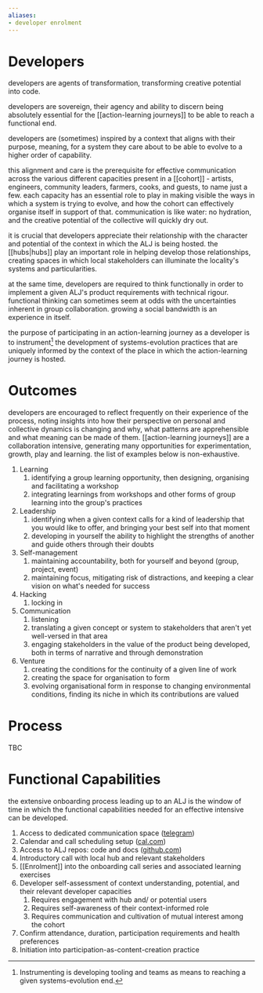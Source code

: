 ```yaml
---
aliases:
- developer enrolment
---
```


# Developers

developers are agents of transformation, transforming creative potential into code. 

developers are sovereign, their agency and ability to discern being absolutely essential for the [[action-learning journeys]] to be able to reach a functional end. 

developers are (sometimes) inspired by a context that aligns with their purpose, meaning, for a system they care about to be able to evolve to a higher order of capability. 

this alignment and care is the prerequisite for effective communication across the various different capacities present in a [[cohort]] - artists, engineers, community leaders, farmers, cooks, and guests, to name just a few. each capacity has an essential role to play in making visible the ways in which a system is trying to evolve, and how the cohort can effectively organise itself in support of that. communication is like water: no hydration, and the creative potential of the collective will quickly dry out.

it is crucial that developers appreciate their relationship with the character and potential of the context in which the ALJ is being hosted. the [[hubs|hubs]] play an important role in helping develop those relationships, creating spaces in which local stakeholders can illuminate the locality's systems and particularities. 

at the same time, developers are required to think functionally in order to implement a given ALJ's product requirements with technical rigour. functional thinking can sometimes seem at odds with the uncertainties inherent in group collaboration. growing a social bandwidth is an experience in itself. 

the purpose of participating in an action-learning journey as a developer is to instrument[^1] the development of systems-evolution practices that are uniquely informed by the context of the place in which the action-learning journey is hosted. 
# Outcomes
developers are encouraged to reflect frequently on their experience of the process, noting insights into how their perspective on personal and collective dynamics is changing and why, what patterns are apprehensible and what meaning can be made of them. [[action-learning journeys]] are a collaboration intensive, generating many opportunities for experimentation, growth, play and learning. the list of examples below is non-exhaustive.

1. Learning 
	1. identifying a group learning opportunity, then designing, organising and facilitating a workshop
	2. integrating learnings from workshops and other forms of group learning into the group's practices
2. Leadership
	1. identifying when a given context calls for a kind of leadership that you would like to offer, and bringing your best self into that moment
	2. developing in yourself the ability to highlight the strengths of another and guide others through their doubts
3. Self-management
	1. maintaining accountability, both for yourself and beyond (group, project, event)
	2. maintaining focus, mitigating risk of distractions, and keeping a clear vision on what's needed for success
4. Hacking
	1. locking in
5. Communication
	1. listening
	2. translating a given concept or system to stakeholders that aren't yet well-versed in that area
	3. engaging stakeholders in the value of the product being developed, both in terms of narrative and through demonstration
6. Venture
	1. creating the conditions for the continuity of a given line of work
	2. creating the space for organisation to form
	3. evolving organisational form in response to changing environmental conditions, finding its niche in which its contributions are valued
# Process
TBC
# Functional Capabilities
the extensive onboarding process leading up to an ALJ is the window of time in which the functional capabilities needed for an effective intensive can be developed.

1. Access to dedicated communication space ([telegram](https://telegram.org/tour/groups))
3. Calendar and call scheduling setup ([cal.com](https://cal.com/))
4. Access to ALJ repos: code and docs ([github.com](https://github.com/))
2. Introductory call with local hub and relevant stakeholders
5. [[Enrolment]] into the onboarding call series and associated learning exercises
6. Developer self-assessment of context understanding, potential, and their relevant developer capacities 
	1. Requires engagement with hub and/ or potential users 
	2. Requires self-awareness of their context-informed role
	3. Requires communication and cultivation of mutual interest among the cohort
7. Confirm attendance, duration, participation requirements and health preferences
8. Initiation into participation-as-content-creation practice

[^1]: Instrumenting is developing tooling and teams as means to reaching a given systems-evolution end. 